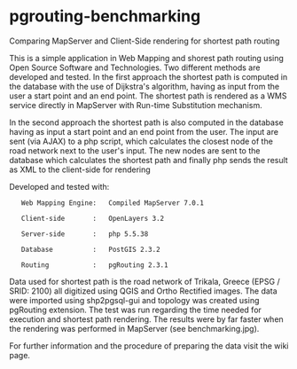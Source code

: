 # pgrouting-benchmarking
Comparing MapServer and Client-Side rendering for shortest path routing

This is a simple application in Web Mapping and shorest path routing using Open Source Software and Technologies. Two different methods are developed and tested. In the first approach the shortest path is computed in the database with the use of Dijkstra's algorithm, having as input from the user a start point and an end point. The shortest path is rendered as a WMS service directly in MapServer with Run-time Substitution mechanism.

In the second approach the shortest path is also computed in the database having as input a start point and an end point from the user. The input are sent (via AJAX) to a php script, which calculates the closest node of the road network next to the user's input. The new nodes are sent to the database which calculates the shortest path and finally php sends the result as XML to the client-side for rendering

Developed and tested with:
   
       Web Μapping Εngine:   Compiled MapServer 7.0.1 
	
       Client-side       :   OpenLayers 3.2
	
       Server-side       :   php 5.5.38
	
       Database          :   PostGIS 2.3.2
	
       Routing           :   pgRouting 2.3.1
       
       

Data used for shortest path is the road network of Trikala, Greece (EPSG / SRID: 2100) all digitized using QGIS and Ortho Rectified images.
The data were imported using shp2pgsql-gui and topology was created using pgRouting extension.
The test was run regarding the time needed for execution and shortest path rendering. The results were by far faster when the rendering was performed in MapServer (see benchmarking.jpg). 


For further information and the procedure of preparing the data visit the wiki page.
